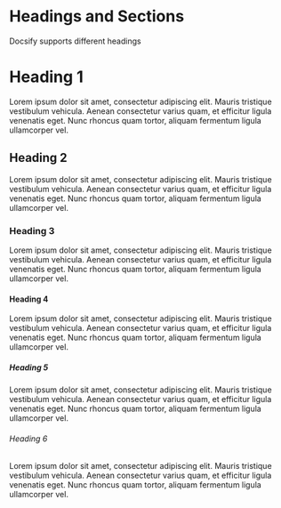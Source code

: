 # Headings and Sections

Docsify supports different headings

# Heading 1

Lorem ipsum dolor sit amet, consectetur adipiscing elit. Mauris tristique vestibulum vehicula. Aenean consectetur varius quam, et efficitur ligula venenatis eget. Nunc rhoncus quam tortor, aliquam fermentum ligula ullamcorper vel.

## Heading 2

Lorem ipsum dolor sit amet, consectetur adipiscing elit. Mauris tristique vestibulum vehicula. Aenean consectetur varius quam, et efficitur ligula venenatis eget. Nunc rhoncus quam tortor, aliquam fermentum ligula ullamcorper vel.

### Heading 3

Lorem ipsum dolor sit amet, consectetur adipiscing elit. Mauris tristique vestibulum vehicula. Aenean consectetur varius quam, et efficitur ligula venenatis eget. Nunc rhoncus quam tortor, aliquam fermentum ligula ullamcorper vel.

#### Heading 4

Lorem ipsum dolor sit amet, consectetur adipiscing elit. Mauris tristique vestibulum vehicula. Aenean consectetur varius quam, et efficitur ligula venenatis eget. Nunc rhoncus quam tortor, aliquam fermentum ligula ullamcorper vel.

##### Heading 5

Lorem ipsum dolor sit amet, consectetur adipiscing elit. Mauris tristique vestibulum vehicula. Aenean consectetur varius quam, et efficitur ligula venenatis eget. Nunc rhoncus quam tortor, aliquam fermentum ligula ullamcorper vel.

###### Heading 6

Lorem ipsum dolor sit amet, consectetur adipiscing elit. Mauris tristique vestibulum vehicula. Aenean consectetur varius quam, et efficitur ligula venenatis eget. Nunc rhoncus quam tortor, aliquam fermentum ligula ullamcorper vel.
